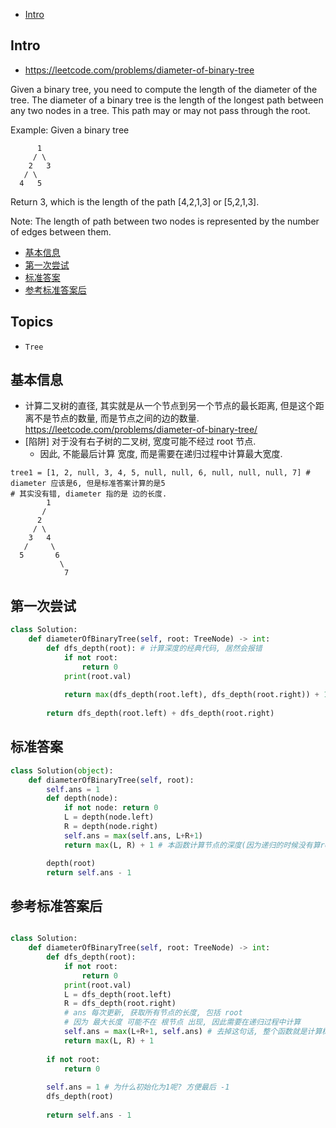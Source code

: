- [Intro](#intro)

## Intro

- https://leetcode.com/problems/diameter-of-binary-tree


Given a binary tree, you need to compute the length of the diameter of the tree. The diameter of a binary tree is the length of the longest path between any two nodes in a tree. This path may or may not pass through the root.


Example:
Given a binary tree 

          1
         / \
        2   3
       / \     
      4   5    


Return 3, which is the length of the path [4,2,1,3] or [5,2,1,3].

Note:
The length of path between two nodes is represented by the number of edges between them.
- [基本信息](#%e5%9f%ba%e6%9c%ac%e4%bf%a1%e6%81%af)
- [第一次尝试](#%e7%ac%ac%e4%b8%80%e6%ac%a1%e5%b0%9d%e8%af%95)
- [标准答案](#%e6%a0%87%e5%87%86%e7%ad%94%e6%a1%88)
- [参考标准答案后](#%e5%8f%82%e8%80%83%e6%a0%87%e5%87%86%e7%ad%94%e6%a1%88%e5%90%8e)




## Topics

- `Tree`


## 基本信息

- 计算二叉树的直径, 其实就是从一个节点到另一个节点的最长距离, 但是这个距离不是节点的数量, 而是节点之间的边的数量. https://leetcode.com/problems/diameter-of-binary-tree/
- [陷阱] 对于没有右子树的二叉树, 宽度可能不经过 root 节点.
  - 因此, 不能最后计算 宽度, 而是需要在递归过程中计算最大宽度.




```
tree1 = [1, 2, null, 3, 4, 5, null, null, 6, null, null, null, 7] # diameter 应该是6, 但是标准答案计算的是5
# 其实没有错, diameter 指的是 边的长度.
        1
       / 
      2
     / \
    3   4
   /     \
  5       6
           \
            7
```


## 第一次尝试

```py
class Solution:
    def diameterOfBinaryTree(self, root: TreeNode) -> int:
        def dfs_depth(root): # 计算深度的经典代码, 居然会报错
            if not root:
                return 0
            print(root.val)
            
            return max(dfs_depth(root.left), dfs_depth(root.right)) + 1
   
        return dfs_depth(root.left) + dfs_depth(root.right)
```







## 标准答案

```py
class Solution(object):
    def diameterOfBinaryTree(self, root):
        self.ans = 1
        def depth(node):
            if not node: return 0
            L = depth(node.left)
            R = depth(node.right)
            self.ans = max(self.ans, L+R+1)
            return max(L, R) + 1 # 本函数计算节点的深度(因为递归的时候没有算root, 所以最后+1)

        depth(root)
        return self.ans - 1
```


## 参考标准答案后

```py

class Solution:
    def diameterOfBinaryTree(self, root: TreeNode) -> int:
        def dfs_depth(root):
            if not root:
                return 0
            print(root.val)
            L = dfs_depth(root.left) 
            R = dfs_depth(root.right)
            # ans 每次更新, 获取所有节点的长度, 包括 root
            # 因为 最大长度 可能不在 根节点 出现, 因此需要在递归过程中计算
            self.ans = max(L+R+1, self.ans) # 去掉这句话, 整个函数就是计算树深度的
            return max(L, R) + 1
        
        if not root:
            return 0
        
        self.ans = 1 # 为什么初始化为1呢? 方便最后 -1
        dfs_depth(root)
        
        return self.ans - 1
```














